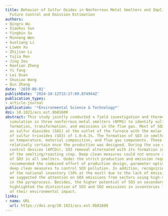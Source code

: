 ```yaml
---
title: Behavior of Sulfur Oxides in Nonferrous Metal Smelters and Implications on
  Future Control and Emission Estimation
authors:
- Qingru Wu
- Xiaohui Sun
- Yingbin Su
- Minneng Wen
- Guoliang Li
- Liwen Xu
- Zhijian Li
- Yujia Ren
- Jing Zou
- Haotian Zheng
- Yi Tang
- Lei Duan
- Shuxiao Wang
- Qin Zhang
date: '2019-08-01'
publishDate: '2024-10-12T15:27:09.874944Z'
publication_types:
- article-journal
publication: '*Environmental Science & Technology*'
doi: 10.1021/acs.est.9b01600
abstract: This study jointly conducted a field investigation and thermodynamic model
  simulation in three nonferrous metal smelters (NFMS) to identify sulfur oxides (SOX)
  formation, transformation, and emissions in the flue gas. Most of SOX was released
  as sulfur dioxides (SO2) at the outlet of the furnace with the molar proportion
  of sulfur trioxides (SO3) of 1.0–4.1%. The formation of SO3 in smelters depended
  on temperature, material composition, and flue gas components. These factors were
  relatively certain once the production was designed. During the use of air pollution
  control devices (APCDs), SO3 removal alternated with its formation in the APCDs
  of the smelting/roasting step. Deep clean measures could not ensure standard emissions
  of SO3 in all smelters. Under the strict production and emission requirements, we
  recommended the combined effort of production design, parameter optimization, and
  deep clean measures to control SO3 pollution. In addition, recognizing the underestimation
  of the national inventory (10% at the most) due to the lack of emissions from NFMS,
  we suggested the attention on SOX emissions from sectors using high-sulfur raw materials
  in the pyroprocess. Besides, the higher potential of SO3 on secondary particle formation
  highlighted the distinction of SO3 and SO2 emissions in inventories for better evaluation
  of their environmental impact.
links:
- name: URL
  url: https://doi.org/10.1021/acs.est.9b01600
---
```

